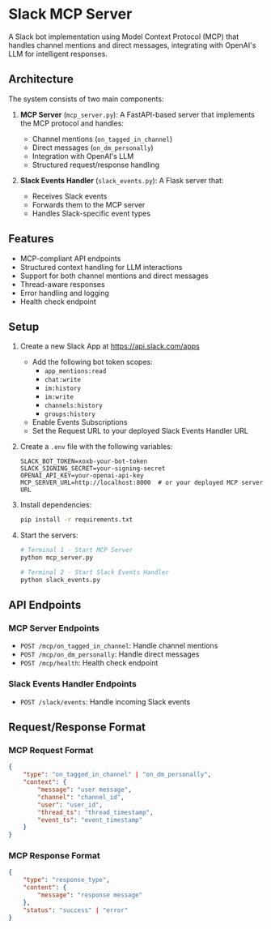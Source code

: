 # Slack MCP Server

A Slack bot implementation using Model Context Protocol (MCP) that handles channel mentions and direct messages, integrating with OpenAI's LLM for intelligent responses.

## Architecture

The system consists of two main components:

1. **MCP Server** (`mcp_server.py`): A FastAPI-based server that implements the MCP protocol and handles:
   - Channel mentions (`on_tagged_in_channel`)
   - Direct messages (`on_dm_personally`)
   - Integration with OpenAI's LLM
   - Structured request/response handling

2. **Slack Events Handler** (`slack_events.py`): A Flask server that:
   - Receives Slack events
   - Forwards them to the MCP server
   - Handles Slack-specific event types

## Features

- MCP-compliant API endpoints
- Structured context handling for LLM interactions
- Support for both channel mentions and direct messages
- Thread-aware responses
- Error handling and logging
- Health check endpoint

## Setup

1. Create a new Slack App at https://api.slack.com/apps
   - Add the following bot token scopes:
     - `app_mentions:read`
     - `chat:write`
     - `im:history`
     - `im:write`
     - `channels:history`
     - `groups:history`
   - Enable Events Subscriptions
   - Set the Request URL to your deployed Slack Events Handler URL

2. Create a `.env` file with the following variables:
   ```
   SLACK_BOT_TOKEN=xoxb-your-bot-token
   SLACK_SIGNING_SECRET=your-signing-secret
   OPENAI_API_KEY=your-openai-api-key
   MCP_SERVER_URL=http://localhost:8000  # or your deployed MCP server URL
   ```

3. Install dependencies:
   ```bash
   pip install -r requirements.txt
   ```

4. Start the servers:
   ```bash
   # Terminal 1 - Start MCP Server
   python mcp_server.py
   
   # Terminal 2 - Start Slack Events Handler
   python slack_events.py
   ```

## API Endpoints

### MCP Server Endpoints

- `POST /mcp/on_tagged_in_channel`: Handle channel mentions
- `POST /mcp/on_dm_personally`: Handle direct messages
- `POST /mcp/health`: Health check endpoint

### Slack Events Handler Endpoints

- `POST /slack/events`: Handle incoming Slack events

## Request/Response Format

### MCP Request Format
```json
{
    "type": "on_tagged_in_channel" | "on_dm_personally",
    "context": {
        "message": "user message",
        "channel": "channel_id",
        "user": "user_id",
        "thread_ts": "thread_timestamp",
        "event_ts": "event_timestamp"
    }
}
```

### MCP Response Format
```json
{
    "type": "response_type",
    "content": {
        "message": "response message"
    },
    "status": "success" | "error"
}
```